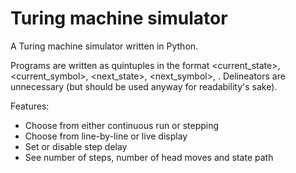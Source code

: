 # Turing machine simulator
A Turing machine simulator written in Python.

Programs are written as quintuples in the format <current_state>, <current_symbol>, <next_state>, <next_symbol>, <direction>. Delineators are unnecessary (but should be used anyway for readability's sake).

Features:
- Choose from either continuous run or stepping
- Choose from line-by-line or live display
- Set or disable step delay
- See number of steps, number of head moves and state path
